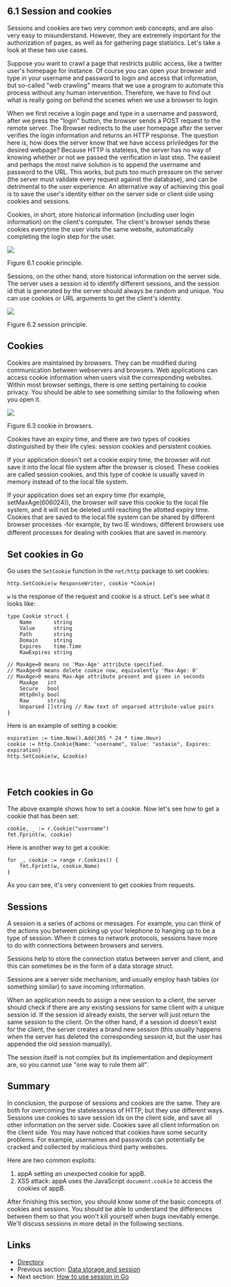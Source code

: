 ## 6.1 Session and cookies

Sessions and cookies are two very common web concepts, and are also very easy to misunderstand. However, they are extremely important for the authorization of pages, as well as for gathering page statistics. Let's take a look at these two use cases. 

Suppose you want to crawl a page that restricts public access, like a twitter user's homepage for instance. Of course you can open your browser and type in your username and password to login and access that information, but so-called "web crawling" means that we use a program to automate this process without any human intervention. Therefore, we have to find out what is really going on behind the scenes when we use a browser to login.

When we first receive a login page and type in a username and password, after we press the "login" button, the browser sends a POST request to the remote server. The Browser redirects to the user homepage after the server verifies the login information and returns an HTTP response. The question here is, how does the server know that we have access priviledges for the desired webpage? Because HTTP is stateless, the server has no way of knowing whether or not we passed the verification in last step. The easiest and perhaps the most naive solution is to append the username and password to the URL. This works, but puts too much pressure on the server (the server must validate every request against the database), and can be detrimental to the user experience. An alternative way of achieving this goal is to save the user's identity either on the server side or client side using cookies and sessions.

Cookies, in short, store historical information (including user login information) on the client's computer. The client's browser sends these cookies everytime the user visits the same website, automatically completing the login step for the user.

![](images/6.1.cookie2.png?raw=true)

Figure 6.1 cookie principle.

Sessions, on the other hand, store historical information on the server side. The server uses a session id to identify different sessions, and the session id that is generated by the server should always be random and unique. You can use cookies or URL arguments to get the client's identity.

![](images/6.1.session.png?raw=true)

Figure 6.2 session principle.

## Cookies

Cookies are maintained by browsers. They can be modified during communication between webservers and browsers. Web applications can access cookie information when users visit the corresponding websites. Within most browser settings, there is one setting pertaining to cookie privacy. You should be able to see something similar to the following when you open it.

![](images/6.1.cookie.png?raw=true)

Figure 6.3 cookie in browsers.

Cookies have an expiry time, and there are two types of cookies distinguished by their life cyles: session cookies and persistent cookies.

If your application doesn't set a cookie expiry time, the browser will not save it into the local file system after the browser is closed. These cookies are called session cookies, and this type of cookie is usually saved in memory instead of to the local file system.

If your application does set an expiry time (for example, setMaxAge(60*60*24)), the browser *will* save this cookie to the local file system, and it will not be deleted until reaching the allotted expiry time. Cookies that are saved to the local file system can be shared by different browser processes -for example, by two IE windows; different browsers use different processes for dealing with cookies that are saved in memory. 　　

## Set cookies in Go

Go uses the `SetCookie` function in the `net/http` package to set cookies:

	http.SetCookie(w ResponseWriter, cookie *Cookie)

`w` is the response of the request and cookie is a struct. Let's see what it looks like:

	type Cookie struct {
	    Name       string
	    Value      string
	    Path       string
	    Domain     string
	    Expires    time.Time
	    RawExpires string
	
	// MaxAge=0 means no 'Max-Age' attribute specified.
	// MaxAge<0 means delete cookie now, equivalently 'Max-Age: 0'
	// MaxAge>0 means Max-Age attribute present and given in seconds
	    MaxAge   int
	    Secure   bool
	    HttpOnly bool
	    Raw      string
	    Unparsed []string // Raw text of unparsed attribute-value pairs
	}

Here is an example of setting a cookie:

	expiration := time.Now().Add(365 * 24 * time.Hour)
	cookie := http.Cookie{Name: "username", Value: "astaxie", Expires: expiration}
	http.SetCookie(w, &cookie)
　　

## Fetch cookies in Go

The above example shows how to set a cookie. Now let's see how to get a cookie that has been set:

	cookie, _ := r.Cookie("username")
	fmt.Fprint(w, cookie)

Here is another way to get a cookie:

	for _, cookie := range r.Cookies() {
	    fmt.Fprint(w, cookie.Name)
	}

As you can see, it's very convenient to get cookies from requests.

## Sessions

A session is a series of actions or messages. For example, you can think of the actions you between picking up your telephone to hanging up to be a type of session. When it comes to network protocols, sessions have more to do with connections between browsers and servers.

Sessions help to store the connection status between server and client, and this can sometimes be in the form of a data storage struct.

Sessions are a server side mechanism, and usually employ hash tables (or something similar) to save incoming information.

When an application needs to assign a new session to a client, the server should check if there are any existing sessions for same client with a unique session id. If the session id already exists, the server will just return the same session to the client. On the other hand, if a session id doesn't exist for the client, the server creates a brand new session (this usually happens when the server has deleted the corresponding session id, but the user has appended the old session manually).

The session itself is not complex but its implementation and deployment are, so you cannot use "one way to rule them all".

## Summary

In conclusion, the purpose of sessions and cookies are the same. They are both for overcoming the statelessness of HTTP, but they use different ways. Sessions use cookies to save session ids on the client side, and save all other information on the server side. Cookies save all client information on the client side. You may have noticed that cookies have some security problems. For example, usernames and passwords can potentially be cracked and collected by malicious third party websites.

Here are two common exploits:

1. appA setting an unexpected cookie for appB.
2. XSS attack: appA uses the JavaScript `document.cookie` to access the cookies of appB.

After finishing this section, you should know some of the basic concepts of cookies and sessions. You should be able to understand the differences between them so that you won't kill yourself when bugs inevitably emerge. We'll discuss sessions in more detail in the following sections.

## Links

- [Directory](preface.md)
- Previous section: [Data storage and session](06.0.md)
- Next section: [How to use session in Go](06.2.md)
